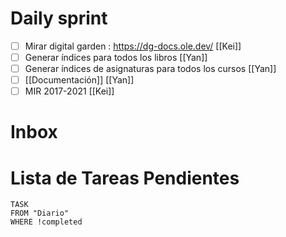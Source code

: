 # Daily sprint
- [ ] Mirar digital garden : https://dg-docs.ole.dev/ [[Kei]]
- [ ] Generar índices para todos los libros [[Yan]]
- [ ] Generar índices de asignaturas para todos los cursos [[Yan]]
- [ ] [[Documentación]] [[Yan]]
- [ ] MIR 2017-2021 [[Kei]]

# Inbox


# Lista de Tareas Pendientes

```dataview
TASK
FROM "Diario"
WHERE !completed
```


